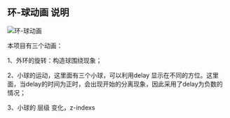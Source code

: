 ## 环-球动画 说明

![环-球动画](http://pela5ecqg.bkt.clouddn.com/WechatIMG74.png)

本项目有三个动画：

1、外环的旋转：构造球围绕现象；

2、小球的运动，这里面有三个小球，可以利用delay 显示在不同的方位。这里面，当delay的时间为正时，会出现开始的分离现象，因此采用了delay为负数的情况；

3、小球的 层级 变化，z-indexs
